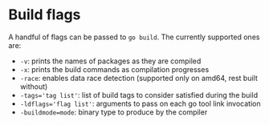 # Build flags

A handful of flags can be passed to `go build`. The currently supported ones are:

* `-v`: prints the names of packages as they are compiled
* `-x`: prints the build commands as compilation progresses
* `-race`: enables data race detection (supported only on amd64, rest built without)
* `-tags='tag list'`: list of build tags to consider satisfied during the build
* `-ldflags='flag list'`: arguments to pass on each go tool link invocation
* `-buildmode=mode`: binary type to produce by the compiler
